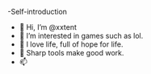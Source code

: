 -Self-introduction
- 👋 Hi, I’m @xxtent
- 👀 I’m interested in games such as lol.
- 🌱 I love life, full of hope for life.
- 💞️ Sharp tools make good work.
- 📫 

<!---
xxtent/xxtent is a ✨ special ✨ repository because its `README.md` (this file) appears on your GitHub profile.
You can click the Preview link to take a look at your changes.
--->
